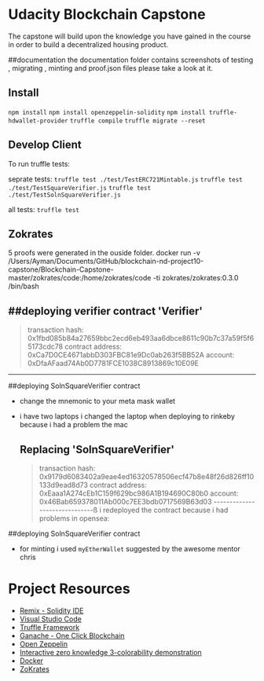 # Udacity Blockchain Capstone

The capstone will build upon the knowledge you have gained in the course in order to build a decentralized housing product. 

##documentation
the documentation folder contains screenshots of testing , migrating , minting and proof.json files please take a look at it. 

## Install
`npm install`
`npm install openzeppelin-solidity`
`npm install truffle-hdwallet-provider`
`truffle compile`
`truffle migrate --reset`

## Develop Client

To run truffle tests:

seprate tests:
`truffle test ./test/TestERC721Mintable.js`
`truffle test ./test/TestSquareVerifier.js`
`truffle test ./test/TestSolnSquareVerifier.js`

all tests:
`truffle test`

## Zokrates
5 proofs were generated in the ouside folder.
docker run -v /Users/Ayman/Documents/GitHub/blockchain-nd-project10-capstone/Blockchain-Capstone-master/zokrates/code:/home/zokrates/code -ti zokrates/zokrates:0.3.0 /bin/bash

##deploying verifier contract
'Verifier'
--------------------
   > transaction hash:    0x1fbd085b84a27659bbc2ecd6eb493aa6dbce8611c90b7c37a59f5f65173cdc78
   > contract address:    0xCa7D0CE4671abbD303FBC81e9Dc0ab263f5BB52A
   > account:             0xDfaAFaad74Ab0D7781FCE1038C8913869c10E09E
--------------------

##deploying SolnSquareVerifier contract
- change the mnemonic to your meta mask wallet
- i have two laptops i changed the laptop when deploying to rinkeby because i had a problem the mac 

   Replacing 'SolnSquareVerifier'
   ------------------------------
   > transaction hash:    0x9179d6083402a9eae4ed16320578506ecf47b8e48f26d826ff10133d9ead8d73
   > contract address:    0xEaaa1A274cEb1C159f629bc986A1B194690C80b0
   > account:             0x46Bab659378011Ab000c7EE3bdb0717569B63d03
   ------------------------------ß
i redeployed the contract because i had problems in opensea:

##deploying SolnSquareVerifier contract
- for minting i used `myEtherWallet` suggested by the awesome mentor chris


# Project Resources

* [Remix - Solidity IDE](https://remix.ethereum.org/)
* [Visual Studio Code](https://code.visualstudio.com/)
* [Truffle Framework](https://truffleframework.com/)
* [Ganache - One Click Blockchain](https://truffleframework.com/ganache)
* [Open Zeppelin ](https://openzeppelin.org/)
* [Interactive zero knowledge 3-colorability demonstration](http://web.mit.edu/~ezyang/Public/graph/svg.html)
* [Docker](https://docs.docker.com/install/)
* [ZoKrates](https://github.com/Zokrates/ZoKrates)

